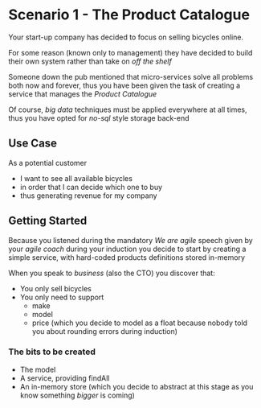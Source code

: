 # Scenario 1 - The Product Catalogue

Your start-up company has decided to focus on selling bicycles online.
  
For some reason (known only to management) they have decided to build their own system
rather than take on *off the shelf*

Someone down the pub mentioned that micro-services solve all problems both now and forever, 
thus you have been given the task of creating a service that manages the *Product Catalogue*

Of course, *big data* techniques must be applied everywhere at all times, thus you have opted 
for *no-sql* style storage back-end


## Use Case

As a potential customer 
- I want to see all available bicycles 
- in order that I can decide which one to buy
- thus generating revenue for my company

## Getting Started

Because you listened during the mandatory *We are agile* speech given by your *agile coach* during your induction
you decide to start by creating a simple service, with hard-coded products definitions stored in-memory

When you speak to *business* (also the CTO) you discover that:
- You only sell bicycles
- You only need to support
    - make
    - model
    - price (which you decide to model as a float because nobody told you about rounding errors during induction)
    
### The bits to be created
- The model
- A service, providing findAll
- An in-memory store (which you decide to abstract at this stage as you know something *bigger* is coming)

 



    


